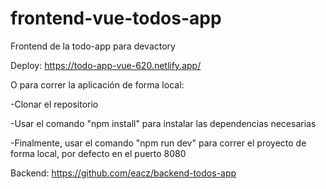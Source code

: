 # frontend-vue-todos-app
Frontend de la todo-app para devactory

Deploy: https://todo-app-vue-620.netlify.app/

O para correr la aplicación de forma local:

-Clonar el repositorio

-Usar el comando "npm install" para instalar las dependencias necesarias

-Finalmente, usar el comando "npm run dev" para correr el proyecto de forma local, por defecto en el puerto 8080


Backend:
https://github.com/eacz/backend-todos-app
